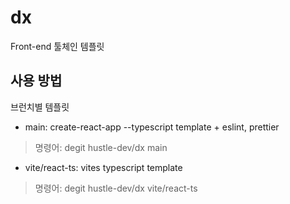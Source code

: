 # dx

Front-end 툴체인 템플릿

## 사용 방법

브런치별 템플릿

- main: create-react-app --typescript template + eslint, prettier

> 명령어: degit hustle-dev/dx main

- vite/react-ts: vites typescript template

> 명령어: degit hustle-dev/dx vite/react-ts
